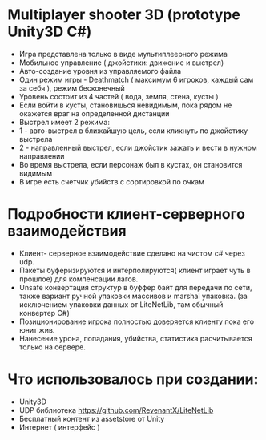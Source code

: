 # Multiplayer shooter 3D (prototype Unity3D C#)
* Игра представлена только в виде мультиплеерного режима
* Мобильное управление ( джойстики: движение и выстрел)
* Авто-создание уровня из управляемого файла
* Один режим игры - Deathmatch ( максимум 6 игроков, каждый сам за себя ), режим бесконечный
* Уровень состоит из 4 частей ( вода, земля, стена, кусты )
* Если войти в кусты, становишься невидимым, пока рядом не окажется враг на определенной дистанции
* Выстрел имеет 2 режима:
 * 1 - авто-выстрел в ближайшую цель, если кликнуть по джойстику выстрела
 * 2 - направленный выстрел, если джойстик зажать и вести в нужном направлении
* Во время выстрела, если персонаж был в кустах, он становится видимым
* В игре есть счетчик убийств с сортировкой по очкам

# Подробности клиент-серверного взаимодействия
* Клиент- серверное взаимодействие сделано на чистом с# через udp.
* Пакеты буферизируются и интерполируются( клиент играет чуть в прошлое) для компенсации лагов.
* Unsafe конвертация структур в буффер байт для передачи по сети, также вариант ручной упаковки массивов и marshal упаковка.
 (за исключением упаковки данных от LiteNetLib, там обычный конвертер C#)
* Позиционирование игрока полностью доверяется клиенту пока его юнит жив.
* Нанесение урона, попадания, убийства, статистика расчитывается только на сервере.

# Что использовалось при создании:
* Unity3D
* UDP библиотека https://github.com/RevenantX/LiteNetLib
* Бесплатный контент из assetstore от Unity
* Интернет ( интерфейс )

